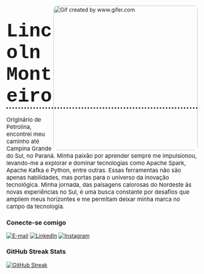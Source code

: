 <img style="border-radius:10px" align="right" alt="Gif created by www.gifer.com" height="380" src="https://i.gifer.com/24Br.gif">

<h1 style="border-bottom: 4px dotted; ">
    <span align="left" style="font-size:50px; font-family:'Courier New';">Lincoln Monteiro</span>
</h1>

<p align="left" style="font-size:15px">Originário de Petrolina, encontrei meu caminho até Campina Grande do Sul, no Paraná. Minha paixão por aprender sempre me impulsionou, levando-me a explorar e dominar tecnologias como Apache Spark, Apache Kafka e Python, entre outras. Essas ferramentas não são apenas habilidades, mas portas para o universo da inovação tecnológica. Minha jornada, das paisagens calorosas do Nordeste às novas experiências no Sul, é uma busca constante por desafios que ampliem meus horizontes e me permitam deixar minha marca no campo da tecnologia.</p>

<h3 align="left">Conecte-se comigo</h3>

[![E-mail](https://img.shields.io/badge/-Email-000?style=for-the-badge&logo=microsoft-outlook&logoColor=FF00F6&color:FFF)](mailto:eng.dados.lincolnlmonteiro@gmail.com)
[![LinkedIn](https://img.shields.io/badge/-LinkedIn-000?style=for-the-badge&logo=linkedin&logoColor=FF00F6&color:FFF)](https://www.linkedin.com/in/lincoln-monteiro-10537560/)
[![Instagram](https://img.shields.io/badge/-Instagram-000?style=for-the-badge&logo=instagram&logoColor=FF00F6&color:FFF)](https://www.instagram.com/lincoln_l_monteiro/)

<h3 align="left">GitHub Streak Stats</h3>

[![GitHub Streak](https://streak-stats.demolab.com/?user=engdadoslincoln&theme=bear&background=000&border=30A3DC&dates=FFF)](https://git.io/streak-stats)
